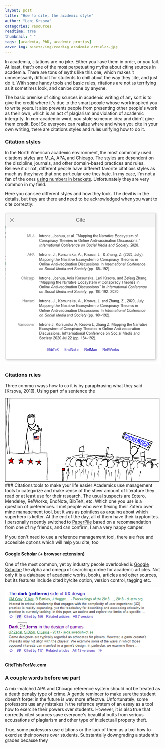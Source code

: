 ```yaml
---
layout: post
title: "How to cite, the academic style"
author: "Leni Krsova"
categories: resources
readtime: true
thumbnail: " "
tags: [academia, PhD, academic protips]
cover-img: assets/img/reading-academic-articles.jpg
---
```

In academia, citations are no joke. Either you have them in order, or you fail. At least, that's  one of the most perpetuating myths about citing sources in academia. There are tons of myths like this one, which makes it unnecessarily difficult for students to chill about the way they cite, and just do it. With some handy tools and basic rules, citations are not as terrifying as it sometimes look, and can be done by anyone.

The basic premise of citing sources in academic writing of any sort is to give the credit where it's due to the smart people whose work inspired you to write yours. It also prevents people from presenting other people's work as their own, which is an act of plagiarism and violation of academic intergrity. In non-academic word, you stole someone idea and didn't give them credit.  Boo! So everyone can realize where and when you cite in your own writing, there are citations styles and rules unifying how to do it.

### Citation styles 
In the North American academic environment, the most commonly used citations styles are MLA, APA, and Chicago. The styles are dependent on the discipline, journals, and other domain-based practices and rules. Believe it or not, different people have different favorite citations styles as much as they have that one particular one they hate. In my case, I'm not a fan of the ones <a href="https://www.bibguru.com/blog/citation-styles-numbers-in-brackets/">using numbers in brackets</a>. Unfortunately they are very common in my field. 

Here you can see different styles and how they look. The devil is in the details, but they are there and need to be acknowledged when you want to cite correctly:
<div style="text-align: center"><img src="/assets/img/citations-styles.PNG"></div>

### Citations rules
Three common ways how to do it is by paraphrasing what they said [Krsova, 2019]. Using part of a sentence the


<img src="/assets/img/citation.png">
### Citations tools to make your life easier
Academics use management tools to categorize and make sense of the sheer amount of literature they read or at least use for their research. The usual suspects are Zotero, Mendeley, RefWorks, EndNote, BibTeX, etc. Which one you use is a question of preferences. I met people who were flexing their Zotero over mine management tool, but it was as pointless as arguing about which superhero is better. At the end of the day, all of them have their kryptonites. I personally recently switched to <a href="https://paperpile.com/">PaperPile</a> based on a recommendation from one of my friends, and can confirm, I am a very happy camper. 

If you don't need to use a reference management tool, there are free and accesible options which will help you cite, too.

#### Google Scholar (+ browser extension)
One of the most common, yet by industry people overlooked is <a href="https://scholar.google.com/">Google Scholar</a>; the alpha and omega of searching online for academic articles. Not only it is a database of academic works, books, articles and other sources, but its features include cited by/cite option, version control, tagging etc.

<div style="text-align: center"><img src="/assets/img/cite-button.PNG"></div>

#### CiteThisForMe.com

### A couple words before we part
A mix-matched APA and Chicago reference system should not be treated as a death penalty type of crime. A gentle reminder to make sure the student doesn't forget in the future is way more effective. Unfortunately, some professors use any mistakes in the refernce system of an essay as a tool how to exercise their powers over students. However, it is also true that correctly cited sources save everyone's beautiful butts from serious accusations of plagiarism and other type of intelectuall property theft. 

True, some professors use citations or the lack of them as a tool how to exercise their powers over students. Substantially downgrading a student's grades because they 